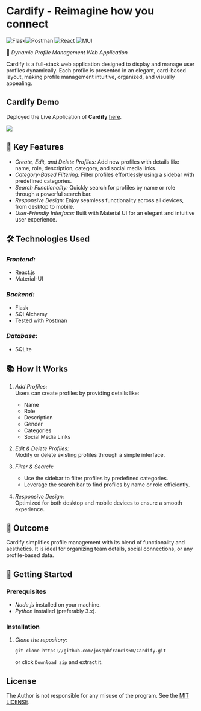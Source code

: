 # Cardify - Reimagine how you connect
![Flask](https://img.shields.io/badge/flask-%23000.svg?style=for-the-badge&logo=flask&logoColor=white)![Postman](https://img.shields.io/badge/Postman-FF6C37?style=for-the-badge&logo=postman&logoColor=white) ![React](https://img.shields.io/badge/react-%2320232a.svg?style=for-the-badge&logo=react&logoColor=%2361DAFB)  ![MUI](https://img.shields.io/badge/MUI-%230081CB.svg?style=for-the-badge&logo=mui&logoColor=white) 

🚀 *Dynamic Profile Management Web Application*  

Cardify is a full-stack web application designed to display and manage user profiles dynamically. Each profile is presented in an elegant, card-based layout, making profile management intuitive, organized, and visually appealing.  


## Cardify Demo

Deployed the Live Application of **Cardify** [here](https://cardify-b41a.onrender.com).

<img src="https://github.com/user-attachments/assets/5ad22cde-5cbb-4c45-8b1b-5f5efd9bbda6" />

## 🔑 Key Features  
- *Create, Edit, and Delete Profiles:* Add new profiles with details like name, role, description, category, and social media links.  
- *Category-Based Filtering:* Filter profiles effortlessly using a sidebar with predefined categories.  
- *Search Functionality:* Quickly search for profiles by name or role through a powerful search bar.  
- *Responsive Design:* Enjoy seamless functionality across all devices, from desktop to mobile.  
- *User-Friendly Interface:* Built with Material UI for an elegant and intuitive user experience.  



## 🛠 Technologies Used  

### *Frontend:*  
- React.js  
- Material-UI  

### *Backend:*  
- Flask  
- SQLAlchemy 
- Tested with Postman  

### *Database:*  
- SQLite  



## 📚 How It Works  

1. *Add Profiles:*  
   Users can create profiles by providing details like:  
   - Name  
   - Role  
   - Description  
   - Gender  
   - Categories  
   - Social Media Links  

2. *Edit & Delete Profiles:*  
   Modify or delete existing profiles through a simple interface.  

3. *Filter & Search:*  
   - Use the sidebar to filter profiles by predefined categories.  
   - Leverage the search bar to find profiles by name or role efficiently.  

4. *Responsive Design:*  
   Optimized for both desktop and mobile devices to ensure a smooth experience.  





## 🎯 Outcome  
Cardify simplifies profile management with its blend of functionality and aesthetics. It is ideal for organizing team details, social connections, or any profile-based data.  



## 🚀 Getting Started  

### Prerequisites  
- *Node.js* installed on your machine.  
- *Python* installed (preferably 3.x).  

### Installation  

1. *Clone the repository:*  
    ```
    git clone https://github.com/josephfrancis60/Cardify.git
    ```
    or click `Download zip` and extract it.
   

## License
The Author is not responsible for any misuse of the program. See the [MIT LICENSE](./LICENSE). 
